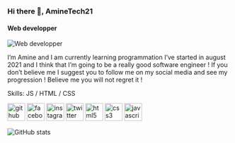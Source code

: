 ### Hi there 👋, AmineTech21
#### Web developper
![Web developper](https://cdn.mos.cms.futurecdn.net/gcV83ChaswQwxGAVw5osyK-1200-80.jpg)

I’m Amine and I am currently learning programmation I’ve started in august 2021 and I think that I’m going to be a really good software engineer ! If you don’t believe me I suggest you to follow me on my social media and see my progression !
 Believe me you will not regret it !

Skills: JS / HTML / CSS



[<img src='https://cdn.jsdelivr.net/npm/simple-icons@3.0.1/icons/github.svg' alt='github' height='40'>](https://github.com/AmineTech21)  [<img src='https://cdn.jsdelivr.net/npm/simple-icons@3.0.1/icons/facebook.svg' alt='facebook' height='40'>](https://www.facebook.com/BoukhariMohamedAmine)  [<img src='https://cdn.jsdelivr.net/npm/simple-icons@3.0.1/icons/instagram.svg' alt='instagram' height='40'>](https://www.instagram.com/aminetech21/)  [<img src='https://cdn.jsdelivr.net/npm/simple-icons@3.0.1/icons/twitter.svg' alt='twitter' height='40'>](https://twitter.com/AmineTech21)  [<img src='https://cdn.jsdelivr.net/npm/simple-icons@3.0.1/icons/html5.svg' alt='html5' height='40'>]("")  [<img src='https://cdn.jsdelivr.net/npm/simple-icons@3.0.1/icons/css3.svg' alt='css3' height='40'>]("")  [<img src='https://cdn.jsdelivr.net/npm/simple-icons@3.0.1/icons/javascript.svg' alt='javascript' height='40'>]("")  

![GitHub stats](https://github-readme-stats.vercel.app/api?username=AmineTech21&show_icons=true)  


